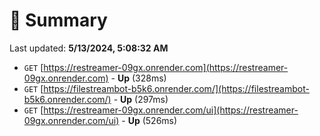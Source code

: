 # 📖 Summary
Last updated: **5/13/2024, 5:08:32 AM**

- `GET` [https://restreamer-09gx.onrender.com](https://restreamer-09gx.onrender.com) - **Up** (328ms)
- `GET` [https://filestreambot-b5k6.onrender.com/](https://filestreambot-b5k6.onrender.com/) - **Up** (297ms)
- `GET` [https://restreamer-09gx.onrender.com/ui](https://restreamer-09gx.onrender.com/ui) - **Up** (526ms)
